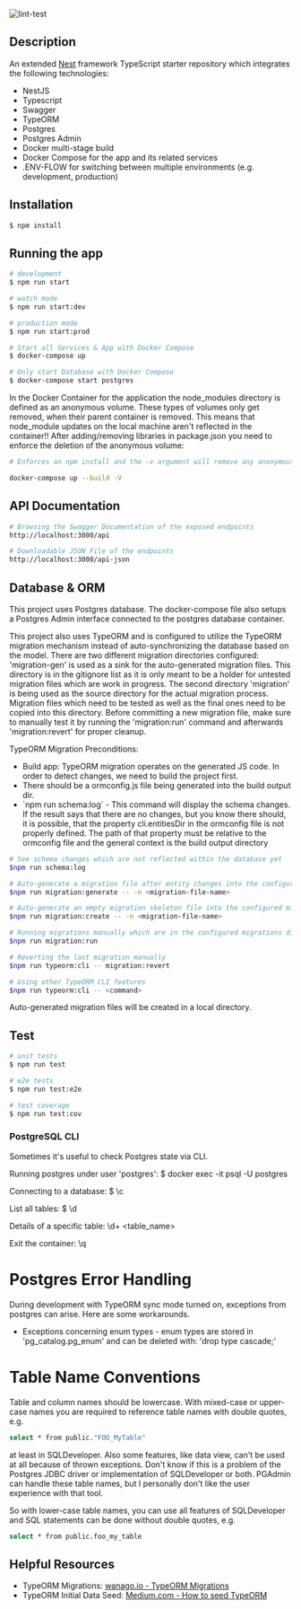 ![lint-test](https://github.com/bfoese/edible-garden-backend/workflows/lint-test/badge.svg)

## Description
An extended [Nest](https://github.com/nestjs/nest) framework TypeScript starter repository which integrates the following technologies:

<ul>
<li>NestJS</li>
<li>Typescript</li>
<li>Swagger</li>
<li>TypeORM</li>
<li>Postgres</li>
<li>Postgres Admin</li>
<li>Docker multi-stage build</li>
<li>Docker Compose for the app and its related services</li>
<li>.ENV-FLOW for switching between multiple environments (e.g. development, production)</li>
</ul>

## Installation

```bash
$ npm install
```

## Running the app

```bash
# development
$ npm run start

# watch mode
$ npm run start:dev

# production mode
$ npm run start:prod

# Start all Services & App with Docker Compose
$ docker-compose up

# Only start Database with Docker Compose
$ docker-compose start postgres
```

In the Docker Container for the application the node_modules directory is defined as an anonymous volume. These types 
of volumes only get removed, when their parent container is removed. This means that node_module updates on the
local machine aren't reflected in the container!!
After adding/removing libraries in package.json you need to enforce the deletion of the anonymous volume:
```bash
# Enforces an npm install and the -v argument will remove any anonymous volumes and create them again

docker-compose up --build -V
```
## API Documentation
```bash
# Browsing the Swagger Documentation of the exposed endpoints
http://localhost:3000/api

# Downloadable JSON File of the endpoints
http://localhost:3000/api-json
```

## Database & ORM

This project uses Postgres database. The docker-compose file also setups a Postgres Admin interface connected to the 
postgres database container.

This project also uses TypeORM and is configured to utilize the TypeORM migration mechanism instead of auto-synchronizing 
the database based on the model.
There are two different migration directories configured: 'migration-gen' is used as a sink for the auto-generated 
migration files. This directory is in the gitignore list as it is only meant to be a holder for untested migration files 
which are work in progress. The second directory 'migration' is being used as the source directory for the actual 
migration process. Migration files which need to be tested as well as the final ones need to be copied into
this directory. Before committing a new migration file, make sure to manually test it by running the 'migration:run' 
command and afterwards 'migration:revert' for proper cleanup.

TypeORM Migration Preconditions:
<ul>
<li>Build app: TypeORM migration operates on the generated JS code. In order to detect changes, we need to build the project first.</li>
<li>There should be a ormconfig.js file being generated into the build output dir.</li>
<li>`npm run schema:log` - This command will display the schema changes. If the result says that there are no changes, but you know there should, it is possible, that the property cli.entitiesDir in the ormconfig file is not properly defined. The path of that property must be relative to the ormconfig file and the general context is the build output directory</li>
</ul>

```bash
# See schema changes which are not reflected within the database yet
$npm run schema:log

# Auto-generate a migration file after entity changes into the configured migration-gen file directory
$npm run migration:generate -- -n <migration-file-name>

# Auto-generate an empty migration skeleton file into the configured migration-gen file directory
$npm run migration:create -- -n <migration-file-name>

# Running migrations manually which are in the configured migrations directory
$npm run migration:run

# Reverting the last migration manually
$npm run typeorm:cli -- migration:revert

# Using other TypeORM CLI features
$npm run typeorm:cli -- <command>

```
Auto-generated migration files will be created in a local directory.


## Test

```bash
# unit tests
$ npm run test

# e2e tests
$ npm run test:e2e

# test coverage
$ npm run test:cov
```

### PostgreSQL CLI

Sometimes it's useful to check Postgres state via CLI.

Running postgres under user 'postgres':
$ docker exec -it <db-container-name> psql -U postgres

Connecting to a database:
$ \c <databaseName>

List all tables:
$ \d

Details of a specific table:
\d+ <table_name>

Exit the container:
\q

# Postgres Error Handling

During development with TypeORM sync mode turned on, exceptions from postgres can arise. Here are some workarounds.

<ul>
    <li>Exceptions concerning enum types - enum types are stored in 'pg_catalog.pg_enum' and can be deleted with: 'drop type <enumType> cascade;'</li>
</ul>

# Table Name Conventions

Table and column names should be lowercase. With mixed-case or upper-case names you are required to reference table names with double quotes, e.g. 

```bash
select * from public."FOO_MyTable"
```

at least in SQLDeveloper. Also some features, like data view, can't be used at all because of thrown exceptions. Don't know if this is a problem of the Postgres JDBC driver or implementation of SQLDeveloper or both. PGAdmin can handle these table names, but I personally don't like the user experience with that tool.

So with lower-case table names, you can use all features of SQLDeveloper and SQL statements can be done without double quotes, e.g. 

```bash
select * from public.foo_my_table
```

## Helpful Resources

<ul>
<li>TypeORM Migrations: <a href="https://wanago.io/2019/01/28/typeorm-migrations-postgres/">wanago.io - TypeORM Migrations</a> </li>
<li>TypeORM Initial Data Seed: <a href="https://medium.com/@bansalsushil_34403/how-to-seed-typeorm-d9637a5948cc">Medium.com - How to seed TypeORM</a> </li>
</ul>
